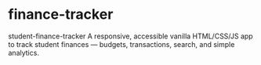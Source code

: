 # finance-tracker
student-finance-tracker A responsive, accessible vanilla HTML/CSS/JS app to track student finances — budgets, transactions, search, and simple analytics.
